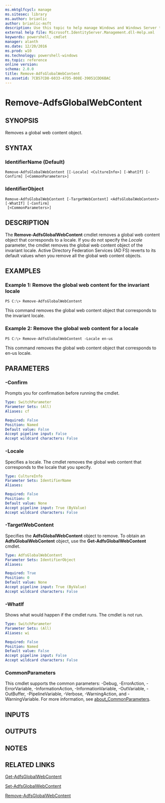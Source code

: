 ```yaml
---
ms.mktglfcycl: manage
ms.sitesec: library
ms.author: brianlic
author: brianlic-msft
description: Use this topic to help manage Windows and Windows Server technologies with Windows PowerShell.
external help file: Microsoft.IdentityServer.Management.dll-Help.xml
keywords: powershell, cmdlet
manager: alanth
ms.date: 12/20/2016
ms.prod: w10
ms.technology: powershell-windows
ms.topic: reference
online version: 
schema: 2.0.0
title: Remove-AdfsGlobalWebContent
ms.assetid: 7CB57CD8-6033-47D5-808E-39051CDD6BAC
---
```


# Remove-AdfsGlobalWebContent

## SYNOPSIS
Removes a global web content object.

## SYNTAX

### IdentifierName (Default)
```
Remove-AdfsGlobalWebContent [[-Locale] <CultureInfo>] [-WhatIf] [-Confirm] [<CommonParameters>]
```

### IdentifierObject
```
Remove-AdfsGlobalWebContent [-TargetWebContent] <AdfsGlobalWebContent> [-WhatIf] [-Confirm]
 [<CommonParameters>]
```

## DESCRIPTION
The **Remove-AdfsGlobalWebContent** cmdlet removes a global web content object that corresponds to a locale.
If you do not specify the *Locale* parameter, the cmdlet removes the global web content object of the invariant locale.
Active Directory Federation Services (AD FS) reverts to its default values when you remove all the global web content objects.

## EXAMPLES

### Example 1: Remove the global web content for the invariant locale
```
PS C:\> Remove-AdfsGlobalWebContent
```

This command removes the global web content object that corresponds to the invariant locale.

### Example 2: Remove the global web content for a locale
```
PS C:\> Remove-AdfsGlobalWebContent -Locale en-us
```

This command removes the global web content object that corresponds to en-us locale.

## PARAMETERS

### -Confirm
Prompts you for confirmation before running the cmdlet.

```yaml
Type: SwitchParameter
Parameter Sets: (All)
Aliases: cf

Required: False
Position: Named
Default value: False
Accept pipeline input: False
Accept wildcard characters: False
```

### -Locale
Specifies a locale.
The cmdlet removes the global web content that corresponds to the locale that you specify.

```yaml
Type: CultureInfo
Parameter Sets: IdentifierName
Aliases: 

Required: False
Position: 0
Default value: None
Accept pipeline input: True (ByValue)
Accept wildcard characters: False
```

### -TargetWebContent
Specifies the **AdfsGlobalWebContent** object to remove.
To obtain an **AdfsGlobalWebContent** object, use the **Get-AdfsGlobalWebContent** cmdlet.

```yaml
Type: AdfsGlobalWebContent
Parameter Sets: IdentifierObject
Aliases: 

Required: True
Position: 0
Default value: None
Accept pipeline input: True (ByValue)
Accept wildcard characters: False
```

### -WhatIf
Shows what would happen if the cmdlet runs.
The cmdlet is not run.

```yaml
Type: SwitchParameter
Parameter Sets: (All)
Aliases: wi

Required: False
Position: Named
Default value: False
Accept pipeline input: False
Accept wildcard characters: False
```

### CommonParameters
This cmdlet supports the common parameters: -Debug, -ErrorAction, -ErrorVariable, -InformationAction, -InformationVariable, -OutVariable, -OutBuffer, -PipelineVariable, -Verbose, -WarningAction, and -WarningVariable. For more information, see [about_CommonParameters](http://go.microsoft.com/fwlink/?LinkID=113216).

## INPUTS

## OUTPUTS

## NOTES

## RELATED LINKS

[Get-AdfsGlobalWebContent](./Get-AdfsGlobalWebContent.md)

[Set-AdfsGlobalWebContent](./Set-AdfsGlobalWebContent.md)

[Remove-AdfsGlobalWebContent](./Remove-AdfsGlobalWebContent.md)

